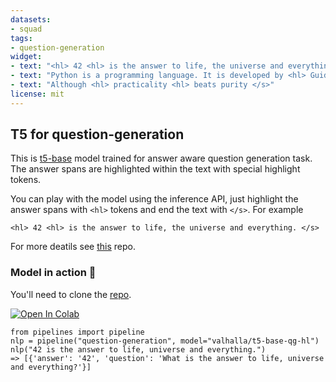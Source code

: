 ```yaml
---
datasets:
- squad
tags:
- question-generation
widget:
- text: "<hl> 42 <hl> is the answer to life, the universe and everything. </s>"
- text: "Python is a programming language. It is developed by <hl> Guido Van Rossum <hl>. </s>"
- text: "Although <hl> practicality <hl> beats purity </s>"
license: mit
---
```


## T5 for question-generation
This is [t5-base](https://arxiv.org/abs/1910.10683) model trained for answer aware question generation task. The answer spans are highlighted within the text with special highlight tokens. 

You can play with the model using the inference API, just highlight the answer spans with `<hl>` tokens and end the text with `</s>`. For example

`<hl> 42 <hl> is the answer to life, the universe and everything. </s>`

For more deatils see [this](https://github.com/patil-suraj/question_generation) repo.

### Model in action 🚀

You'll need to clone the [repo](https://github.com/patil-suraj/question_generation).

[![Open In Colab](https://colab.research.google.com/assets/colab-badge.svg)](https://colab.research.google.com/github/patil-suraj/question_generation/blob/master/question_generation.ipynb)

```python3
from pipelines import pipeline
nlp = pipeline("question-generation", model="valhalla/t5-base-qg-hl")
nlp("42 is the answer to life, universe and everything.")
=> [{'answer': '42', 'question': 'What is the answer to life, universe and everything?'}]
```